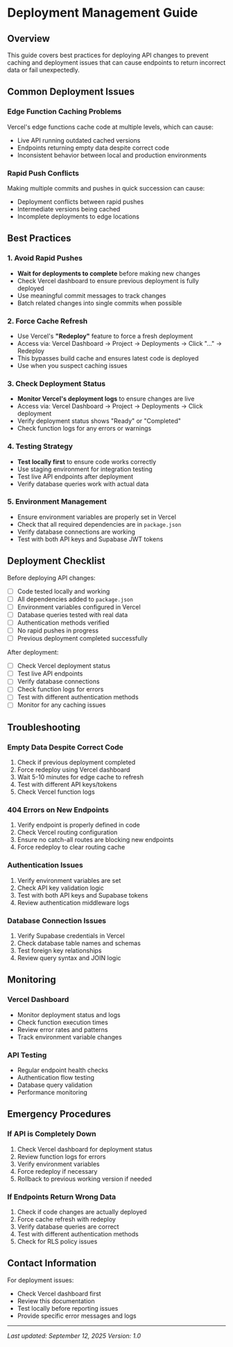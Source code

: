 # Deployment Management Guide

## Overview
This guide covers best practices for deploying API changes to prevent caching and deployment issues that can cause endpoints to return incorrect data or fail unexpectedly.

## Common Deployment Issues

### Edge Function Caching Problems
Vercel's edge functions cache code at multiple levels, which can cause:
- Live API running outdated cached versions
- Endpoints returning empty data despite correct code
- Inconsistent behavior between local and production environments

### Rapid Push Conflicts
Making multiple commits and pushes in quick succession can cause:
- Deployment conflicts between rapid pushes
- Intermediate versions being cached
- Incomplete deployments to edge locations

## Best Practices

### 1. Avoid Rapid Pushes
- **Wait for deployments to complete** before making new changes
- Check Vercel dashboard to ensure previous deployment is fully deployed
- Use meaningful commit messages to track changes
- Batch related changes into single commits when possible

### 2. Force Cache Refresh
- Use Vercel's **"Redeploy"** feature to force a fresh deployment
- Access via: Vercel Dashboard → Project → Deployments → Click "..." → Redeploy
- This bypasses build cache and ensures latest code is deployed
- Use when you suspect caching issues

### 3. Check Deployment Status
- **Monitor Vercel's deployment logs** to ensure changes are live
- Access via: Vercel Dashboard → Project → Deployments → Click deployment
- Verify deployment status shows "Ready" or "Completed"
- Check function logs for any errors or warnings

### 4. Testing Strategy
- **Test locally first** to ensure code works correctly
- Use staging environment for integration testing
- Test live API endpoints after deployment
- Verify database queries work with actual data

### 5. Environment Management
- Ensure environment variables are properly set in Vercel
- Check that all required dependencies are in `package.json`
- Verify database connections are working
- Test with both API keys and Supabase JWT tokens

## Deployment Checklist

Before deploying API changes:

- [ ] Code tested locally and working
- [ ] All dependencies added to `package.json`
- [ ] Environment variables configured in Vercel
- [ ] Database queries tested with real data
- [ ] Authentication methods verified
- [ ] No rapid pushes in progress
- [ ] Previous deployment completed successfully

After deployment:

- [ ] Check Vercel deployment status
- [ ] Test live API endpoints
- [ ] Verify database connections
- [ ] Check function logs for errors
- [ ] Test with different authentication methods
- [ ] Monitor for any caching issues

## Troubleshooting

### Empty Data Despite Correct Code
1. Check if previous deployment completed
2. Force redeploy using Vercel dashboard
3. Wait 5-10 minutes for edge cache to refresh
4. Test with different API keys/tokens
5. Check Vercel function logs

### 404 Errors on New Endpoints
1. Verify endpoint is properly defined in code
2. Check Vercel routing configuration
3. Ensure no catch-all routes are blocking new endpoints
4. Force redeploy to clear routing cache

### Authentication Issues
1. Verify environment variables are set
2. Check API key validation logic
3. Test with both API keys and Supabase tokens
4. Review authentication middleware logs

### Database Connection Issues
1. Verify Supabase credentials in Vercel
2. Check database table names and schemas
3. Test foreign key relationships
4. Review query syntax and JOIN logic

## Monitoring

### Vercel Dashboard
- Monitor deployment status and logs
- Check function execution times
- Review error rates and patterns
- Track environment variable changes

### API Testing
- Regular endpoint health checks
- Authentication flow testing
- Database query validation
- Performance monitoring

## Emergency Procedures

### If API is Completely Down
1. Check Vercel dashboard for deployment status
2. Review function logs for errors
3. Verify environment variables
4. Force redeploy if necessary
5. Rollback to previous working version if needed

### If Endpoints Return Wrong Data
1. Check if code changes are actually deployed
2. Force cache refresh with redeploy
3. Verify database queries are correct
4. Test with different authentication methods
5. Check for RLS policy issues

## Contact Information

For deployment issues:
- Check Vercel dashboard first
- Review this documentation
- Test locally before reporting issues
- Provide specific error messages and logs

---

*Last updated: September 12, 2025*
*Version: 1.0*

